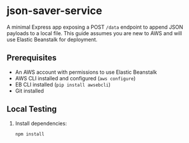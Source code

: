 # json-saver-service

A minimal Express app exposing a POST `/data` endpoint to append JSON payloads to a local file. This guide assumes you are new to AWS and will use Elastic Beanstalk for deployment.

## Prerequisites
- An AWS account with permissions to use Elastic Beanstalk
- AWS CLI installed and configured (`aws configure`)
- EB CLI installed (`pip install awsebcli`)
- Git installed

## Local Testing
1. Install dependencies:
   ```bash
   npm install